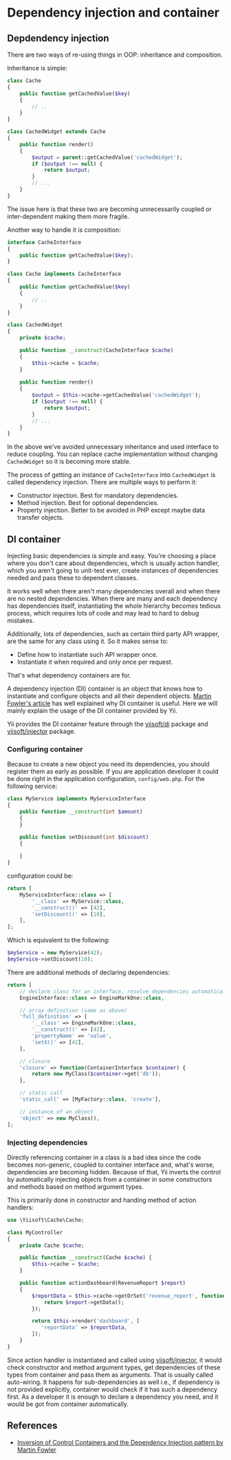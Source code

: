 # Dependency injection and container

## Depdendency injection <span id="dependency-injection"></span>

There are two ways of re-using things in OOP: inheritance and composition.

Inheritance is simple:

```php
class Cache
{
    public function getCachedValue($key)
    {
        // ..
    }
}

class CachedWidget extends Cache
{
    public function render()
    {
        $output = parent::getCachedValue('cachedWidget');
        if ($output !== null) {
            return $output;
        }
        // ...        
    }
}
```

The issue here is that these two are becoming unnecessarily coupled or inter-dependent making them more fragile.

Another way to handle it is composition:

```php
interface CacheInterface
{
    public function getCachedValue($key);
}

class Cache implements CacheInterface
{
    public function getCachedValue($key)
    {
        // ..
    }
}

class CachedWidget
{
    private $cache;

    public function __construct(CacheInterface $cache)
    {
        $this->cache = $cache;
    }
    
    public function render()
    {
        $output = $this->cache->getCachedValue('cachedWidget');
        if ($output !== null) {
            return $output;
        }
        // ...        
    }
}
```

In the above we've avoided unnecessary inheritance and used interface to reduce coupling. You can replace cache
implementation without changing `CachedWidget` so it is becoming more stable.

The process of getting an instance of `CacheInterface` into `CachedWidget` is called dependency injection.
There are multiple ways to perform it:

- Constructor injection. Best for mandatory dependencies.
- Method injection. Best for optional dependencies.
- Property injection. Better to be avoided in PHP except maybe data transfer objects.


## DI container <span id="di-container"></span>

Injecting basic dependencies is simple and easy. You're choosing a place where you don't care about dependencies,
which is usually action handler, which you aren't going to unit-test ever, create instances of dependencies needed
and pass these to dependent classes.

It works well when there aren't many dependencies overall and when there are no nested dependencies. When there are
many and each dependency has dependencies itself, instantiating the whole hierarchy becomes tedious process, which
requires lots of code and may lead to hard to debug mistakes.

Additionally, lots of dependencies, such as certain third party API wrapper, are the same for any class using it.
So it makes sense to:

- Define how to instantiate such API wrapper once.
- Instantiate it when required and only once per request.

That's what dependency containers are for.

A dependency injection (DI) container is an object that knows how to instantiate and configure objects and
all their dependent objects. [Martin Fowler's article](http://martinfowler.com/articles/injection.html) has well
explained why DI container is useful. Here we will mainly explain the usage of the DI container provided by Yii.

Yii provides the DI container feature through the [yiisoft/di](https://github.com/yiisoft/di) package and
[yiisoft/injector](https://github.com/yiisoft/injector) package.

### Configuring container <span id="configuring-container"></span>

Because to create a new object you need its dependencies, you should register them as early as possible.
If you are application developer it could be done right in the application configuration,
`config/web.php`. For the following service:

```php
class MyService implements MyServiceInterface
{
    public function __construct(int $amount)
    {
    }

    public function setDiscount(int $discount)
    {
    
    }
}
```

configuration could be:

```php
return [
    MyServiceInterface::class => [
        '__class' => MyService::class,
        '__construct()' => [42],
        'setDiscount()' => [10],
    ],
];
```

Which is equivalent to the following:

```php
$myService = new MyService(42);
$myService->setDiscount(10);
```

There are additional methods of declaring dependencies:

```php
return [
    // declare class for an interface, resolve dependencies automatically
    EngineInterface::class => EngineMarkOne::class,

    // array definition (same as above)
    'full_definition' => [
        '__class' => EngineMarkOne::class,
        '__construct()' => [42], 
        'propertyName' => 'value',
        'setX()' => [42],
    ],

    // closure
    'closure' => function(ContainerInterface $container) {
        return new MyClass($container->get('db'));
    },

    // static call
    'static_call' => [MyFactory::class, 'create'],

    // instance of an object
    'object' => new MyClass(),
];
```

### Injecting dependencies <span id="injecting-dependencies"></span>

Directly referencing container in a class is a bad idea since the code becomes non-generic, coupled to container interface
and, what's worse, dependencies are becoming hidden. Because of that, Yii inverts the control by automatically injecting
objects from a container in some constructors and methods based on method argument types.

This is primarily done in constructor and handing method of action handlers:

```php
use \Yiisoft\Cache\Cache;

class MyController
{
    private Cache $cache;

    public function __construct(Cache $cache) {
        $this->cache = $cache;    
    }

    public function actionDashboard(RevenueReport $report)
    {
        $reportData = $this->cache->getOrSet('revenue_report', function() use ($report) {
            return $report->getData();               
        });

        return $this->render('dashboard', [
           'reportData' => $reportData,
        ]);
    }
}
```

Since action handler is instantiated and called using [yiisoft/injector](https://github.com/yiisoft/injector), it
would check constructor and method argument types, get dependencies of these types from container and pass them as
arguments. That is usually called auto-wiring. It happens for sub-dependencies as well i.e., if dependency is not provided
explicitly, container would check if it has such a dependency first. As a developer it is enough to declare a dependency
you need, and it would be got from container automatically.


## References <span id="references"></span>

- [Inversion of Control Containers and the Dependency Injection pattern by Martin Fowler](https://martinfowler.com/articles/injection.html)
